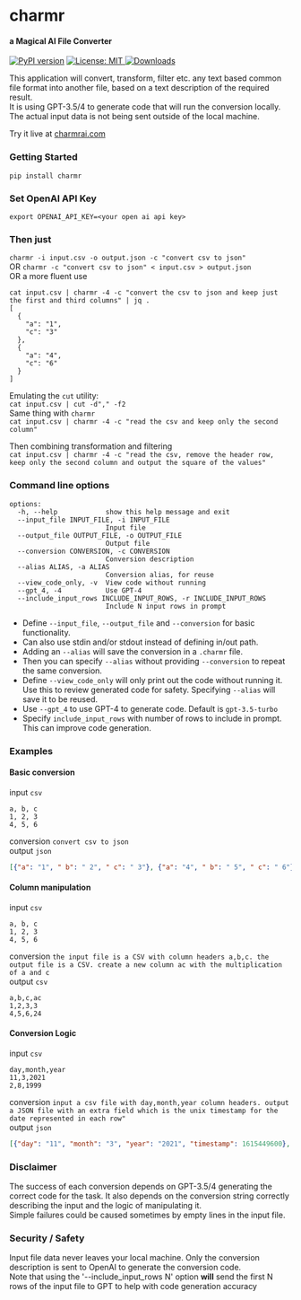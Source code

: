 # charmr
#### a Magical AI File Converter

[![PyPI version](https://badge.fury.io/py/charmr.svg)](https://badge.fury.io/py/charmr)
<a href="https://github.com/harlev/charmr/blob/master/LICENSE">
    <img alt="License: MIT" src="https://img.shields.io/badge/license-MIT-yellow.svg" target="_blank" />
</a>
[![Downloads](https://pepy.tech/badge/charmr)](https://pepy.tech/project/charmr)

This application will convert, transform, filter etc. any text based common file format into another file, based on a text description of the required result.  
It is using GPT-3.5/4 to generate code that will run the conversion locally. The actual input data is not being sent outside of the local machine.

Try it live at [charmrai.com](https://charmrai.com)

### Getting Started
```commandline
pip install charmr
```

### Set OpenAI API Key
```commandline
export OPENAI_API_KEY=<your open ai api key>
```

### Then just
`charmr -i input.csv -o output.json -c "convert csv to json"`  
OR   `charmr -c "convert csv to json" < input.csv > output.json`  
OR a more fluent use
```
cat input.csv | charmr -4 -c "convert the csv to json and keep just the first and third columns" | jq .
[
  {
    "a": "1",
    "c": "3"
  },
  {
    "a": "4",
    "c": "6"
  }
]
```  
Emulating the `cut` utility:  
`cat input.csv | cut -d"," -f2`  
Same thing with `charmr`  
`cat input.csv | charmr -4 -c "read the csv and keep only the second column"`  

Then combining transformation and filtering  
`cat input.csv | charmr -4 -c "read the csv, remove the header row, keep only the second column and output the square of the values"`

### Command line options
```options:
options:
  -h, --help            show this help message and exit
  --input_file INPUT_FILE, -i INPUT_FILE
                        Input file
  --output_file OUTPUT_FILE, -o OUTPUT_FILE
                        Output file
  --conversion CONVERSION, -c CONVERSION
                        Conversion description
  --alias ALIAS, -a ALIAS
                        Conversion alias, for reuse
  --view_code_only, -v  View code without running
  --gpt_4, -4           Use GPT-4
  --include_input_rows INCLUDE_INPUT_ROWS, -r INCLUDE_INPUT_ROWS
                        Include N input rows in prompt

  ```
  
  

* Define `--input_file`, `--output_file` and `--conversion` for basic functionality.
* Can also use stdin and/or stdout instead of defining in/out path.
* Adding an `--alias` will save the conversion in a `.charmr` file.  
* Then you can specify `--alias` without providing `--conversion` to repeat the same conversion.  
* Define `--view_code_only` will only print out the code without running it. Use this to review generated code for safety. Specifying `--alias` will save it to be reused.
* Use `--gpt_4` to use GPT-4 to generate code. Default is `gpt-3.5-turbo`
* Specify `include_input_rows` with number of rows to include in prompt. This can improve code generation.



### Examples
#### Basic conversion
input `csv`  
```
a, b, c
1, 2, 3
4, 5, 6
```
conversion `convert csv to json`  
output `json`
```json
[{"a": "1", " b": " 2", " c": " 3"}, {"a": "4", " b": " 5", " c": " 6"}]
```

#### Column manipulation
input `csv`  
```
a, b, c
1, 2, 3
4, 5, 6
```
conversion `the input file is a CSV with column headers a,b,c. the output file is a CSV. create a new column ac with the multiplication of a and c`  
output `csv`
```
a,b,c,ac
1,2,3,3
4,5,6,24
```

#### Conversion Logic
input `csv`
```
day,month,year
11,3,2021
2,8,1999
```
conversion `input a csv file with day,month,year column headers. output a JSON file with an extra field which is the unix timestamp for the date represented in each row"`  
output `json`
```json
[{"day": "11", "month": "3", "year": "2021", "timestamp": 1615449600}, {"day": "2", "month": "8", "year": "1999", "timestamp": 933577200}]
```


### Disclaimer
The success of each conversion depends on GPT-3.5/4 generating the correct code for the task.
It also depends on the conversion string correctly describing the input and the logic of manipulating it.  
Simple failures could be caused sometimes by empty lines in the input file.


### Security / Safety
Input file data never leaves your local machine. Only the conversion description is sent to OpenAI to generate the conversion code.  
Note that using the '--include_input_rows N' option **will** send the first N rows of the input file to GPT to help with code generation accuracy
